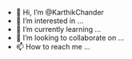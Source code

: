 - 👋 Hi, I’m @KarthikChander
- 👀 I’m interested in ... 
- 🌱 I’m currently learning ... 
- 💞️ I’m looking to collaborate on ...
- 📫 How to reach me ...

<!---
KarthikChander/KarthikChander is a ✨ special ✨ repository because its `README.md` (this file) appears on your GitHub profile.
You can click the Preview link to take a look at your changes.
--->

